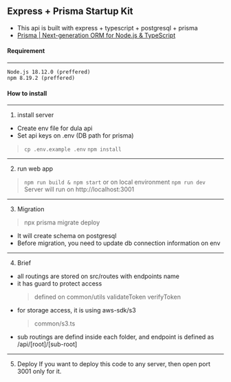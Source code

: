 ## Express + Prisma Startup Kit
  
- This api is built with express + typescript + postgresql + prisma
- [Prisma | Next-generation ORM for Node.js & TypeScript](https://www.prisma.io/)

#### Requirement
--- 
	Node.js 18.12.0 (preffered)
	npm 8.19.2 (preffered)

#### How to install
---

1. install server
 - Create env file for dula api
 - Set api keys on .env (DB path for prisma)
 > `cp .env.example .env`
 > `npm install`
---
2. run web app
> `npm run build & npm start`
> or on local environment
> `npm run dev`
Server will run on http://localhost:3001
  ---
3. Migration
> npx prisma migrate deploy
- It will create schema on postgresql
- Before migration, you need to update db connection information on env
---

4. Brief
- all routings are stored on src/routes with endpoints name
- it has guard to protect access 
	> defined on common/utils
	validateToken
	verifyToken
- for storage access, it is using aws-sdk/s3
	> common/s3.ts
- sub routings are defind inside each folder, and endpoint is defined as /api/[root]/[sub-root]
---
5. Deploy
If you want to deploy this code to any server, then open port 3001 only for it.